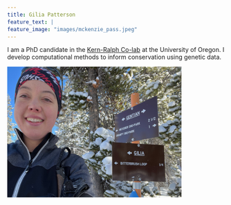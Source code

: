 ```yaml
---
title: Gilia Patterson
feature_text: |
feature_image: "images/mckenzie_pass.jpeg"
---
```


I am a PhD candidate in the [Kern-Ralph Co-lab](https://kr-colab.github.io/) at the University of Oregon. I develop computational methods to inform conservation using genetic data.

<img style="margin-left:0px" src="images/gilia.jpeg" width="80%">